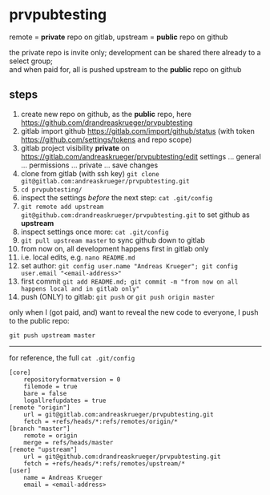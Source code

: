 # prvpubtesting
remote = **private** repo on gitlab, upstream = **public** repo on github

the private repo is invite only; development can be shared there already to a select group;   
and when paid for, all is pushed upstream to the **public** repo on github

## steps
1. create new repo on github, as the **public** repo, here https://github.com/drandreaskrueger/prvpubtesting
1. gitlab import github https://gitlab.com/import/github/status (with token https://github.com/settings/tokens and repo scope)
1. gitlab project visibility **private** on https://gitlab.com/andreaskrueger/prvpubtesting/edit settings ... general ... permissions ... private ... save changes
1. clone from gitlab (with ssh key) `git clone git@gitlab.com:andreaskrueger/prvpubtesting.git`
1. `cd prvpubtesting/`
1. inspect the settings *before* the next step: `cat .git/config`
1. `git remote add upstream git@github.com:drandreaskrueger/prvpubtesting.git` to set github as **upstream**
1. inspect settings once more: `cat .git/config`
1. `git pull upstream master` to sync github down to gitlab
1. from now on, all development happens first in gitlab only
1. i.e. local edits, e.g. `nano README.md`
1. set author: `git config user.name "Andreas Krueger"; git config user.email "<email-address>"`
1. first commit `git add README.md; git commit -m "from now on all happens local and in gitlab only"`
1. push (ONLY) to gitlab: `git push` or `git push origin master`

only when I (got paid, and) want to reveal the new code to everyone, I push to the public repo:

`git push upstream master`


---

for reference, the full `cat .git/config`

```
[core]
	repositoryformatversion = 0
	filemode = true
	bare = false
	logallrefupdates = true
[remote "origin"]
	url = git@gitlab.com:andreaskrueger/prvpubtesting.git
	fetch = +refs/heads/*:refs/remotes/origin/*
[branch "master"]
	remote = origin
	merge = refs/heads/master
[remote "upstream"]
	url = git@github.com:drandreaskrueger/prvpubtesting.git
	fetch = +refs/heads/*:refs/remotes/upstream/*
[user]
	name = Andreas Krueger
	email = <email-address>
```
